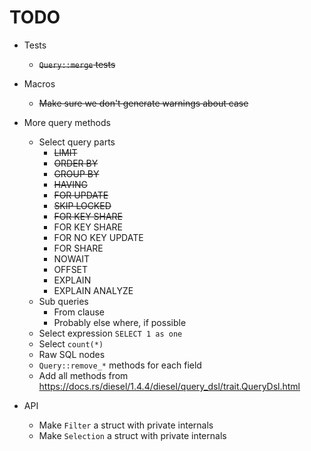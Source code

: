 # TODO

- Tests
  - ~~`Query::merge` tests~~

- Macros
  - ~~Make sure we don't generate warnings about case~~

- More query methods
  - Select query parts
      - ~~LIMIT~~
      - ~~ORDER BY~~
      - ~~GROUP BY~~
      - ~~HAVING~~
      - ~~FOR UPDATE~~
      - ~~SKIP LOCKED~~
      - ~~FOR KEY SHARE~~
      - FOR KEY SHARE
      - FOR NO KEY UPDATE
      - FOR SHARE
      - NOWAIT
      - OFFSET
      - EXPLAIN
      - EXPLAIN ANALYZE
  - Sub queries
    - From clause
    - Probably else where, if possible
  - Select expression `SELECT 1 as one`
  - Select `count(*)`
  - Raw SQL nodes
  - `Query::remove_*` methods for each field
  - Add all methods from https://docs.rs/diesel/1.4.4/diesel/query_dsl/trait.QueryDsl.html

- API
  - Make `Filter` a struct with private internals
  - Make `Selection` a struct with private internals
